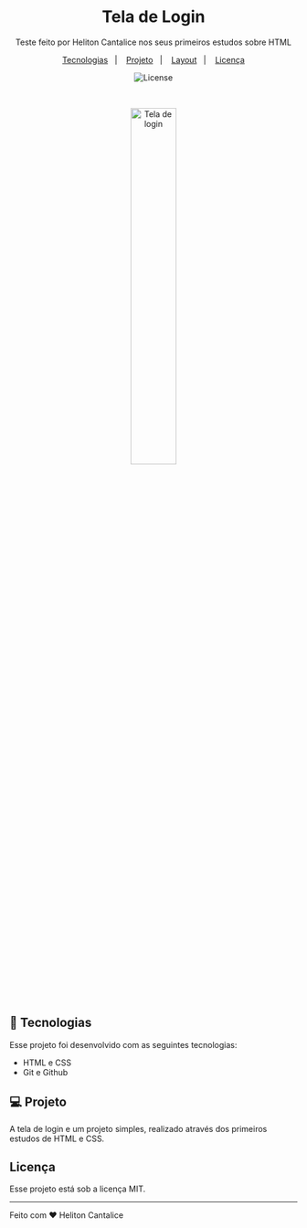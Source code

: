 <h1 align="center"> Tela de Login </h1>

<p align="center">
Teste feito por Heliton Cantalice nos seus primeiros estudos sobre HTML
</p>

<p align="center">
  <a href="#-tecnologias">Tecnologias</a>&nbsp;&nbsp;&nbsp;|&nbsp;&nbsp;&nbsp;
  <a href="#-projeto">Projeto</a>&nbsp;&nbsp;&nbsp;|&nbsp;&nbsp;&nbsp;
  <a href="#-layout">Layout</a>&nbsp;&nbsp;&nbsp;|&nbsp;&nbsp;&nbsp;
  <a href="#memo-licença">Licença</a>
</p>

<p align="center">
  <img alt="License" src="https://img.shields.io/static/v1?label=license&message=MIT&color=49AA26&labelColor=000000">
</p>

<br>

<p align="center">
  <img alt="Tela de login" src="./assets/photo-1511884642898-4c92249e20b6.avif" width="40%">
</p>


## 🚀 Tecnologias

Esse projeto foi desenvolvido com as seguintes tecnologias:

- HTML e CSS
- Git e Github


## 💻 Projeto

A tela de login e um projeto simples, realizado através dos primeiros estudos de HTML e CSS.


## Licença

Esse projeto está sob a licença MIT.

---

Feito com ♥ Heliton Cantalice
